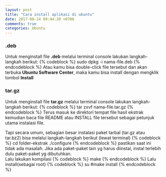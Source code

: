 ```yaml
---
layout: post
title: "Cara install aplikasi di ubuntu"
date: 2017-08-24 09:44:20 +0700
comments: true
categories: Ubuntu
---
```

### .deb
Untuk menginstall file **.deb** melalui terminal console lakukan langkah-langkah berikut:
{% codeblock %}
sudo dpkg -i nama-file.deb
{% endcodeblock %}
Atau kamu bisa double-click file tersebut dan akan terbuka **Ubuntu Software Center**, maka kamu bisa install dengan mengklik tombol **Install**
### tar.gz
Untuk menginstall file **tar.gz** melalui terminal console lakukan langkah-langkah berikut:
{% codeblock %}
tar zxvf nama-file.tar.gz
{% endcodeblock %}
Terus masuk ke direktori tempat file hasil ekstrak kemudian baca file README atau INSTALL file tersebut sebagai petunjuk utama instalasi file.
 <!-- more -->
Tapi secara umum, sebagian besar instalasi paket tarbal (tar.gz atau tar.bz2) bisa melalui langkah-langkah berikut (lewat terminal)
{% codeblock %}
cd folder-ekstrak
./configure
{% endcodeblock %}
pastikan saat ini tidak ada masalah. Jika ada paket-paket lain yg harus diinstal, instal terlebih dulu paket-paket yg dibutuhkan.  
Lalu lakukan kompilasi
{% codeblock %}
make
{% endcodeblock %}
Lalu install(sebagai root)
{% codeblock %}
su
#make install
{% endcodeblock %}

